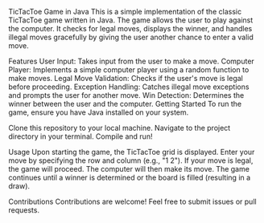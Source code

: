 TicTacToe Game in Java
This is a simple implementation of the classic TicTacToe game written in Java. The game allows the user to play against the computer. It checks for legal moves, displays the winner, and handles illegal moves gracefully by giving the user another chance to enter a valid move.

Features
User Input: Takes input from the user to make a move.
Computer Player: Implements a simple computer player using a random function to make moves.
Legal Move Validation: Checks if the user's move is legal before proceeding.
Exception Handling: Catches illegal move exceptions and prompts the user for another move.
Win Detection: Determines the winner between the user and the computer.
Getting Started
To run the game, ensure you have Java installed on your system.

Clone this repository to your local machine.
Navigate to the project directory in your terminal.
Compile and run!

Usage
Upon starting the game, the TicTacToe grid is displayed.
Enter your move by specifying the row and column (e.g., "1 2").
If your move is legal, the game will proceed.
The computer will then make its move.
The game continues until a winner is determined or the board is filled (resulting in a draw).

Contributions
Contributions are welcome! Feel free to submit issues or pull requests.
